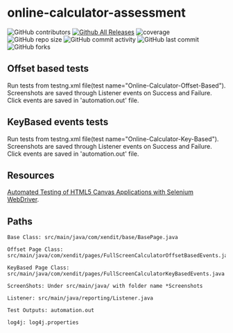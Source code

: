 # online-calculator-assessment

![GitHub contributors](https://img.shields.io/github/contributors/akshayupadhayay/online-calculator-assessment?color=green)
[![Github All Releases](https://img.shields.io/github/downloads/akshayupadhayay/online-calculator-assessment/total.svg)]()
![coverage](https://img.shields.io/badge/coverage-90%25-green)
![GitHub repo size](https://img.shields.io/github/repo-size/akshayupadhayay/online-calculator-assessment)
![GitHub commit activity](https://img.shields.io/github/commit-activity/m/akshayupadhayay/online-calculator-assessment?style=flat-square)
![GitHub last commit](https://img.shields.io/github/last-commit/akshayupadhayay/online-calculator-assessment?color=yellow)
![GitHub forks](https://img.shields.io/github/forks/akshayupadhayay/online-calculator-assessment?style=social)


## Offset based tests
Run tests from testng.xml file(test name="Online-Calculator-Offset-Based").
Screenshots are saved through Listener events on Success and Failure.
Click events are saved in 'automation.out' file.

## KeyBased events tests
Run tests from testng.xml file(test name="Online-Calculator-Key-Based").
Screenshots are saved through Listener events on Success and Failure.
Click events are saved in 'automation.out' file.

## Resources
[Automated Testing of HTML5 Canvas Applications with Selenium WebDriver](https://chariotsolutions.com/blog/post/automated-testing-of-html5-canvas/).

## Paths
```
Base Class: src/main/java/com/xendit/base/BasePage.java

Offset Page Class: src/main/java/com/xendit/pages/FullScreenCalculatorOffsetBasedEvents.java

KeyBased Page Class: src/main/java/com/xendit/pages/FullScreenCalculatorKeyBasedEvents.java

ScreenShots: Under src/main/java/ with folder name *Screenshots

Listener: src/main/java/reporting/Listener.java

Test Outputs: automation.out

log4j: log4j.properties
```
